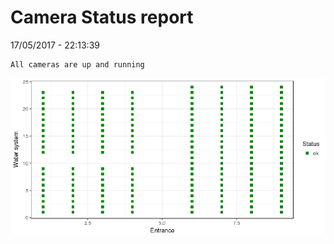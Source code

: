 Camera Status report
================
17/05/2017 - 22:13:39

    All cameras are up and running

![](camreport_files/figure-markdown_github/unnamed-chunk-2-1.png)
